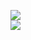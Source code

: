 [![](https://img.shields.io/badge/Made%20With-Github%20Spray-lightgrey.svg?style=for-the-badge&logo=github)](https://github.com/Annihil/github-spray#6043)  
[![](https://i.imgur.com/2DrTn0Z.gif)](https://github.com/Annihil/github-spray)